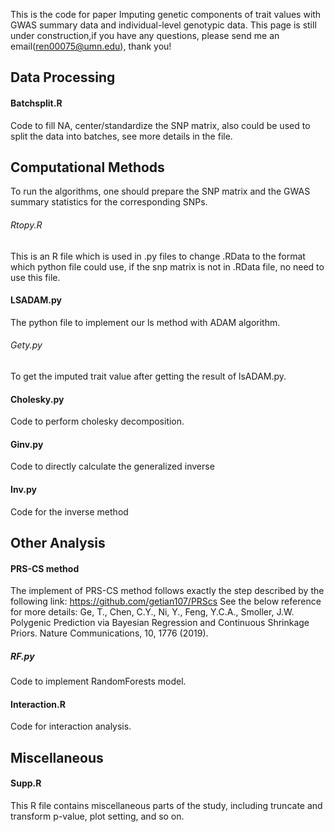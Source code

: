 This is the code for paper Imputing genetic components of trait values with GWAS summary data and individual-level genotypic data.
This page is still under construction,if you have any questions, please send me an email(ren00075@umn.edu), thank you!


## Data Processing


#### Batchsplit.R
Code to fill NA, center/standardize the SNP matrix, also could be used to split the data into batches, see more details in the file.




## Computational Methods
To run the algorithms, one should prepare the SNP matrix and the GWAS summary statistics for the corresponding SNPs.
###### Rtopy.R
This is an R file which is used in .py files to change .RData to the format which python file could use, if the snp matrix is not in .RData file, no need to use this file.

#### LSADAM.py
The python file to implement our ls method with ADAM algorithm.



###### Gety.py
To get the imputed trait value after getting the result of lsADAM.py.

#### Cholesky.py
Code to perform cholesky decomposition.

#### Ginv.py
Code to directly calculate the generalized inverse 

#### Inv.py
Code for the inverse method


## Other Analysis
#### PRS-CS method
The implement of PRS-CS method follows exactly the step described by the following link: https://github.com/getian107/PRScs
See the below reference for more details: Ge, T., Chen, C.Y., Ni, Y., Feng, Y.C.A., Smoller, J.W. Polygenic Prediction via Bayesian Regression and Continuous Shrinkage Priors.
Nature Communications, 10, 1776 (2019). 

##### RF.py
Code to implement RandomForests model.

#### Interaction.R
Code for interaction analysis.


## Miscellaneous
#### Supp.R
This R file contains miscellaneous parts of the study, including truncate and transform p-value, plot setting, and so on. 
